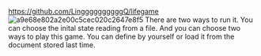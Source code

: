 https://github.com/LinggggggggggQ/lifegame
![a9e68e802a2e00c5cec020c2647e8f5](https://user-images.githubusercontent.com/102268064/169687981-c6514bee-f0a0-4a87-9a39-3642a62cb4c8.png)
There are two ways to run it. You can choose the inital state reading from a file. And you can choose two ways to play this game. You can define by yourself or load it 
from the document stored last time.

